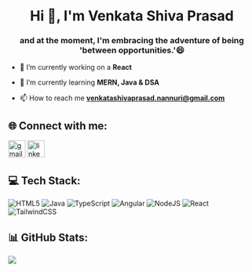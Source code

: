 <h1 align="center">Hi 👋, I'm Venkata Shiva Prasad</h1>
<h3 align="center"> and at the moment, I'm embracing the adventure of being 'between opportunities.'😄 </h3>


- 🔭 I’m currently working on a **React**

- 🌱 I’m currently learning **MERN, Java & DSA**

- 📫 How to reach me **venkatashivaprasad.nannuri@gmail.com**



## 🌐 Connect with me:
<div display="flex">
<img src="https://img.shields.io/static/v1?message=Gmail&logo=gmail&label=&color=D14836&logoColor=white&labelColor=&style=for-the-badge" height="35" alt="gmail logo"  />
<img src="https://img.shields.io/static/v1?message=LinkedIn&logo=linkedin&label=&color=0077B5&logoColor=white&labelColor=&style=for-the-badge" height="35" alt="linkedin logo"  />  
</div>

## 💻 Tech Stack:
![HTML5](https://img.shields.io/badge/html5-%23E34F26.svg?style=for-the-badge&logo=html5&logoColor=white) ![Java](https://img.shields.io/badge/java-%23ED8B00.svg?style=for-the-badge&logo=openjdk&logoColor=white) ![TypeScript](https://img.shields.io/badge/typescript-%23007ACC.svg?style=for-the-badge&logo=typescript&logoColor=white) ![Angular](https://img.shields.io/badge/angular-%23DD0031.svg?style=for-the-badge&logo=angular&logoColor=white) ![NodeJS](https://img.shields.io/badge/node.js-6DA55F?style=for-the-badge&logo=node.js&logoColor=white) ![React](https://img.shields.io/badge/react-%2320232a.svg?style=for-the-badge&logo=react&logoColor=%2361DAFB) ![TailwindCSS](https://img.shields.io/badge/tailwindcss-%2338B2AC.svg?style=for-the-badge&logo=tailwind-css&logoColor=white)
## 📊 GitHub Stats:

![](https://github-readme-stats.vercel.app/api/top-langs/?username=VenkataShivaPrasad&theme=city_light&hide_border=false&include_all_commits=false&count_private=false&layout=compact)

